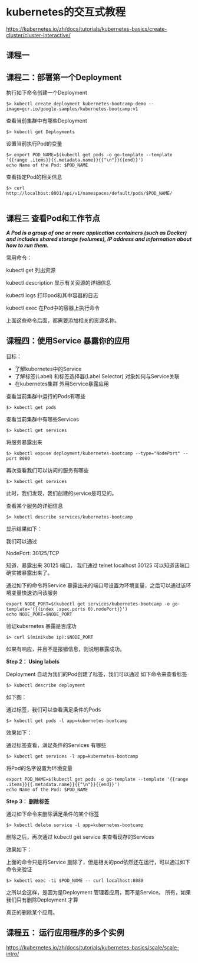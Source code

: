 # kubernetes的交互式教程

https://kubernetes.io/zh/docs/tutorials/kubernetes-basics/create-cluster/cluster-interactive/



## 课程一





## 课程二：部署第一个Deployment





执行如下命令创建一个Deployment

```shell
$> kubectl create deployment kubernetes-bootcamp-demo --image=gcr.io/google-samples/kubernetes-bootcamp:v1
```



查看当前集群中有哪些Deployment

```shell
$> kubectl get Deployments 
```



设置当前执行Pod的变量

```shell
$> export POD_NAME=$(kubectl get pods -o go-template --template '{{range .items}}{{.metadata.name}}{{"\n"}}{{end}}')
echo Name of the Pod: $POD_NAME
```



查看指定Pod的相关信息

```shell
$> curl http://localhost:8001/api/v1/namespaces/default/pods/$POD_NAME/
   
```





## 课程三 查看Pod和工作节点

***A Pod is a group of one or more application containers (such as Docker) and includes shared storage (volumes), IP address and information about how to run them.***

常用命令：

kubectl get   列出资源

kubectl description   显示有关资源的详细信息

kubectl logs    打印pod和其中容器的日志

kubectl  exec 在Pod中的容器上执行命令



上面这些命令后面，都需要添加相关的资源名称。 





## 课程四：使用Service 暴露你的应用

目标：

* 了解kubernetes中的Service
* 了解标签(Label) 和标签选择器(Label Selector) 对象如何与Service关联
* 在kubernetes集群 外用Service暴露应用



查看当前集群中运行的Pods有哪些

```shell
$> kubectl get pods
```

查看当前集群中有哪些Services

```shell
$> kubectl get services
```

将服务暴露出来

```shell
$> kubectl expose deployment/kubernetes-bootcamp --type="NodePort" --port 8080
```



再次查看我们可以访问的服务有哪些

```SHELL
$> kubectl get services
```

此时，我们发现，我们创建的service是可见的。 

查看某个服务的详细信息

```shell
$> kubectl describe services/kubernetes-bootcamp 
```

显示结果如下：



我们可以通过 

NodePort:                 <unset>  30125/TCP

知道，暴露出来 30125 端口， 我们通过  telnet localhost 30125 可以知道该端口确实被暴露出来了。 



通过如下的命令将Service 暴露出来的端口号设置为环境变量，之后可以通过该环境变量快速访问该服务

```shell
export NODE_PORT=$(kubectl get services/kubernetes-bootcamp -o go-template='{{(index .spec.ports 0).nodePort}}')
echo NODE_PORT=$NODE_PORT
```



验证kubernetes 暴露是否成功

```shell
$> curl $(minikube ip):$NODE_PORT
```

如果有响应，并且不是报错信息，则说明暴露成功。 



**Step 2： Using labels**

Deployment 自动为我们的Pod创建了标签，我们可以通过 如下命令来查看标签

```SHEL
$> kubectl describe deployment
```

如下图：



通过标签，我们可以查看满足条件的Pods

```shell
$> kubectl get pods -l app=kubernetes-bootcamp
```

效果如下：



通过标签查看，满足条件的Services 有哪些

```shell
$> kubectl get services -l app=kubernetes-bootcamp
```



将Pod的名字设置为环境变量 

```shell
export POD_NAME=$(kubectl get pods -o go-template --template '{{range .items}}{{.metadata.name}}{{"\n"}}{{end}}')
echo Name of the Pod: $POD_NAME
```



**Step 3： 删除标签**

通过如下命令来删除满足条件的某个标签

```SHELL
$> kubectl delete service -l app=kubernetes-bootcamp
```

删除之后，再次通过 kubectl get  service 来查看现存的Services

效果如下：



上面的命令只是将Service 删除了，但是相关的pod依然还在运行，可以通过如下命令来验证

```shell
$> kubectl exec -ti $POD_NAME -- curl localhost:8080
```

之所以会这样，是因为是Deployment 管理着应用，而不是Service。 所有，如果我们只有删除Deployment 才算

真正的删除某个应用。 



## 课程五： 运行应用程序的多个实例

https://kubernetes.io/zh/docs/tutorials/kubernetes-basics/scale/scale-intro/